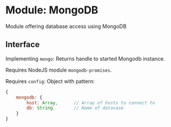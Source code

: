 # Module: MongoDB

Module offering database access using MongoDB


## Interface

Implementing ```mongo```: Returns handle to started Mongodb instance.

Requires NodeJS module ```mongodb-promises```.

Requires ```config```: Object with pattern:
``` Javascript
{
	mongodb: {
		host: Array,      // Array of hosts to connect to
		db: String        // Name of datavase
	}
}
```

